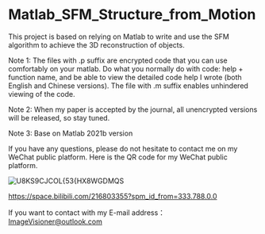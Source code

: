 # Matlab_SFM_Structure_from_Motion
This project is based on relying on Matlab to write and use the SFM algorithm to achieve the 3D reconstruction of objects.

Note 1: The files with .p suffix are encrypted code that you can use comfortably on your matlab. Do what you normally do with code: help + function name, and be able to view the detailed code help I wrote (both English and Chinese versions). The file with .m suffix enables unhindered viewing of the code.

Note 2: When my paper is accepted by the journal, all unencrypted versions will be released, so stay tuned.

Note 3: Base on Matlab 2021b version




If you have any questions, please do not hesitate to contact me on my WeChat public platform. Here is the QR code for my WeChat public platform.

![U8KS9CJCOL{53{HX8WGDMQS](https://user-images.githubusercontent.com/102503666/169870378-0479cc34-f47c-4018-a08e-e8aa55c12c50.png)


https://space.bilibili.com/216803355?spm_id_from=333.788.0.0

If you want to contact with my E-mail address： ImageVisioner@outlook.com
